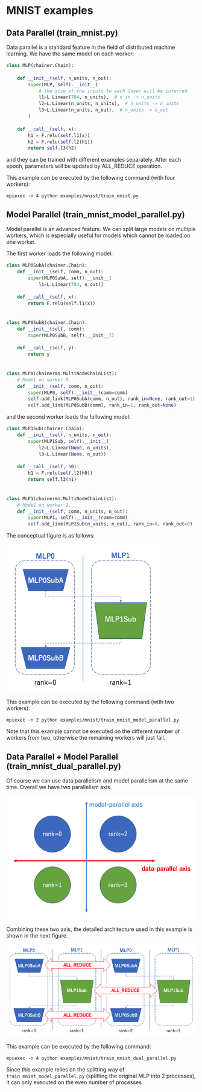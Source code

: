 # MNIST examples

## Data Parallel (train\_mnist.py)

Data parallel is a standard feature in the field of distributed machine learning.
We have the same model on each worker:

```python
class MLP(chainer.Chain):

    def __init__(self, n_units, n_out):
        super(MLP, self).__init__(
            # the size of the inputs to each layer will be inferred
            l1=L.Linear(784, n_units),  # n_in -> n_units
            l2=L.Linear(n_units, n_units),  # n_units -> n_units
            l3=L.Linear(n_units, n_out),  # n_units -> n_out
        )

    def __call__(self, x):
        h1 = F.relu(self.l1(x))
        h2 = F.relu(self.l2(h1))
        return self.l3(h2)
```

and they can be trained with different examples separately.
After each epoch, parameters will be updated by ALL_REDUCE operation.

This example can be executed by the following command (with four workers):
```
mpiexec -n 4 python examples/mnist/train_mnist.py
```

## Model Parallel (train\_mnist\_model\_parallel.py)

Model parallel is an advanced feature.
We can split large models on multiple workers, which is especially useful for models which cannot be loaded on one worker.

The first worker loads the following model:
```python
class MLP0SubA(chainer.Chain):
    def __init__(self, comm, n_out):
        super(MLP0SubA, self).__init__(
            l1=L.Linear(784, n_out))

    def __call__(self, x):
        return F.relu(self.l1(x))


class MLP0SubB(chainer.Chain):
    def __init__(self, comm):
        super(MLP0SubB, self).__init__()

    def __call__(self, y):
        return y


class MLP0(chainermn.MultiNodeChainList):
    # Model on worker 0.
    def __init__(self, comm, n_out):
        super(MLP0, self).__init__(comm=comm)
        self.add_link(MLP0SubA(comm, n_out), rank_in=None, rank_out=1)
        self.add_link(MLP0SubB(comm), rank_in=1, rank_out=None)
```

and the second worker loads the following model:
```python
class MLP1Sub(chainer.Chain):
    def __init__(self, n_units, n_out):
        super(MLP1Sub, self).__init__(
            l2=L.Linear(None, n_units),
            l3=L.Linear(None, n_out))

    def __call__(self, h0):
        h1 = F.relu(self.l2(h0))
        return self.l3(h1)


class MLP1(chainermn.MultiNodeChainList):
    # Model on worker 1.
    def __init__(self, comm, n_units, n_out):
        super(MLP1, self).__init__(comm=comm)
        self.add_link(MLP1Sub(n_units, n_out), rank_in=0, rank_out=0)
```

The conceptual figure is as follows:

![model parallel MLP](model_parallel.png)

This example can be executed by the following command (with two workers):
```
mpiexec -n 2 python examples/mnist/train_mnist_model_parallel.py
```
Note that this example cannot be executed on the different number of workers from two, otherwise the remaining workers will just fail.

## Data Parallel + Model Parallel (train\_mnist\_dual\_parallel.py)

Of course we can use data parallelism and model parallelism at the same time.
Overall we have two parallelism axis.

![parallelism axis](parallelism_axis.png)

Combining these two axis, the detailed architecture used in this example is shown in the next figure.

![dual parallel MLP](dual_parallel.png)

This example can be executed by the following command:
```
mpiexec -n 4 python examples/mnist/train_mnist_dual_parallel.py
```

Since this example relies on the splitting way of `train_mnist_model_parallel.py` (splitting the original MLP into 2 processes), it can only executed on the even number of processes.
